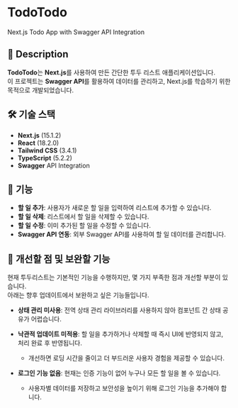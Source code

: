 # TodoTodo
Next.js Todo App with Swagger API Integration

## 📜 Description

**TodoTodo**는 **Next.js**를 사용하여 만든 간단한 투두 리스트 애플리케이션입니다.  
이 프로젝트는 **Swagger API**를 활용하여 데이터를 관리하고, Next.js를 학습하기 위한 목적으로 개발되었습니다.

## 🛠️ 기술 스택

- **Next.js** (15.1.2)
- **React** (18.2.0)
- **Tailwind CSS** (3.4.1)
- **TypeScript** (5.2.2)
- **Swagger** API Integration

## 🚀 기능

- **할 일 추가**: 사용자가 새로운 할 일을 입력하여 리스트에 추가할 수 있습니다.
- **할 일 삭제**: 리스트에서 할 일을 삭제할 수 있습니다.
- **할 일 수정**: 이미 추가된 할 일을 수정할 수 있습니다.
- **Swagger API 연동**: 외부 Swagger API를 사용하여 할 일 데이터를 관리합니다.

## 📌 개선할 점 및 보완할 기능

현재 투두리스트는 기본적인 기능을 수행하지만, 몇 가지 부족한 점과 개선할 부분이 있습니다.  
아래는 향후 업데이트에서 보완하고 싶은 기능들입니다.

- **상태 관리 미사용**: 전역 상태 관리 라이브러리를 사용하지 않아 컴포넌트 간 상태 공유가 어렵습니다.

- **낙관적 업데이트 미적용**: 할 일을 추가하거나 삭제할 때 즉시 UI에 반영되지 않고, 처리 완료 후 반영됩니다.  
  - 개선하면 로딩 시간을 줄이고 더 부드러운 사용자 경험을 제공할 수 있습니다.
 
- **로그인 기능 없음**: 현재는 인증 기능이 없어 누구나 모든 할 일을 볼 수 있습니다.  
  - 사용자별 데이터를 저장하고 보안성을 높이기 위해 로그인 기능을 추가해야 합니다.
